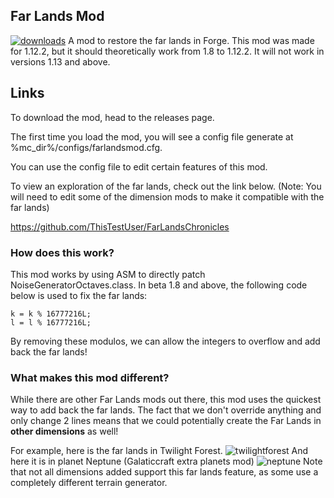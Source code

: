 ## Far Lands Mod
[![downloads](https://img.shields.io/github/downloads/ThisTestUser/FarLandsMod/total.svg)](https://github.com/ThisTestUser/FarLandsMod/releases/latest)
A mod to restore the far lands in Forge. This mod was made for 1.12.2, but it should theoretically work from 1.8 to 1.12.2. It will not work in versions 1.13 and above.

## Links
To download the mod, head to the releases page.

The first time you load the mod, you will see a config file generate at %mc_dir%/configs/farlandsmod.cfg.

You can use the config file to edit certain features of this mod.

To view an exploration of the far lands, check out the link below. (Note: You will need to edit some of the dimension mods to make it compatible with the far lands)

https://github.com/ThisTestUser/FarLandsChronicles

### How does this work?
This mod works by using ASM to directly patch NoiseGeneratorOctaves.class.
In beta 1.8 and above, the following code below is used to fix the far lands:
```
k = k % 16777216L;
l = l % 16777216L;
```
By removing these modulos, we can allow the integers to overflow and add back the far lands!

### What makes this mod different?
While there are other Far Lands mods out there, this mod uses the quickest way to add back the far lands. The fact that we don't override anything and only change 2 lines means that we could potentially create the Far Lands in **other dimensions** as well!

For example, here is the far lands in Twilight Forest.
![twilightforest](https://user-images.githubusercontent.com/15678918/46991807-6d96a200-d0d5-11e8-9c81-5a811e48b7a5.png)
And here it is in planet Neptune (Galaticcraft extra planets mod)
![neptune](https://user-images.githubusercontent.com/15678918/47047805-ad599a00-d166-11e8-9198-05b096f6f4a9.png)
Note that not all dimensions added support this far lands feature, as some use a completely different terrain generator.
